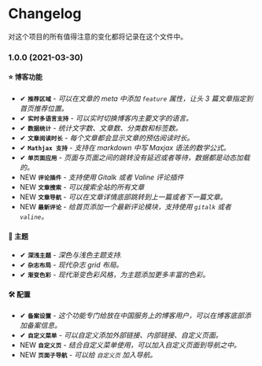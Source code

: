# Changelog

对这个项目的所有值得注意的变化都将记录在这个文件中。

### 1.0.0 (2021-03-30)

#### ⭐️ 博客功能

- <span class="tag done-tag">✔</span> **`推荐区域`** - _可以在文章的 meta 中添加 `feature` 属性，让头 3 篇文章指定到首页推荐位置。_
- <span class="tag done-tag">✔</span> **`实时多语言支持`** - _可以实时切换博客内主要文字的语言。_
- <span class="tag done-tag">✔</span> **`数据统计`** - _统计文字数、文章数、分类数和标签数。_
- <span class="tag done-tag">✔</span> **`文章阅读时长`** - _每个文章都会显示文章的预估阅读时长。_
- <span class="tag done-tag">✔</span> **`Mathjax 支持`** - _支持在 markdown 中写 Maxjax 语法的数学公式。_
- <span class="tag done-tag">✔</span> **`单页面应用`** - _页面与页面之间的跳转没有延迟或者等待，数据都是动态加载的。_
- <span class="tag new-tag">NEW</span> **`评论插件`** - _支持使用 Gitalk 或者 Valine 评论插件_
- <span class="tag new-tag">NEW</span> **`文章搜索`** - _可以搜索全站的所有文章_
- <span class="tag new-tag">NEW</span> **`文章导航`** - _可以在文章详情底部跳转到上一篇或者下一篇文章。_
- <span class="tag new-tag">NEW</span> **`最新评论`** - _给首页添加一个最新评论模块，支持使用 `gitalk` 或者 `valine`。_

#### 🎨 主题

- <span class="tag done-tag">✔</span> **`深浅主题`** - _深色与浅色主题支持._
- <span class="tag done-tag">✔</span> **`杂志布局`** - _现代杂志 grid 布局。_
- <span class="tag done-tag">✔</span> **`渐变色彩`** - _现代渐变色彩风格，为主题添加更多丰富的色彩。_

#### 🛠 配置

- <span class="tag done-tag">✔</span> **`备案设置`** - _这个功能专门给放在中国服务上的博客用户，可以在博客底部添加备案信息。_
- <span class="tag done-tag">✔</span> **`自定义菜单`** - _可以自定义添加外部链接、内部链接、自定义页面。_
- <span class="tag new-tag">NEW</span> **`自定义页`** - _结合自定义菜单使用，可以加入自定义页面到导航之中。_
- <span class="tag new-tag">NEW</span> **`页面子导航`** - _可以给 `自定义页` 加入导航。_
